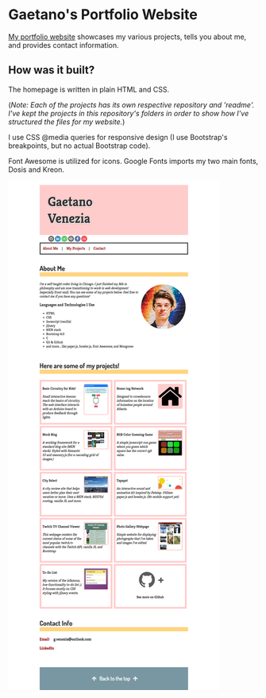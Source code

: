 # Gaetano's Portfolio Website

[My portfolio website](http://gvenezia.com/) showcases my various projects, tells you about me, and provides contact information.

## How was it built?
The homepage is written in plain HTML and CSS. 

(*Note: Each of the projects has its own respective repository and 'readme'. I've kept the projects in this repository's folders in order to show how I've structured the files for my website.*)

I use CSS @media queries for responsive design (I use Bootstrap's breakpoints, but no actual Bootstrap code).

Font Awesome is utilized for icons. Google Fonts imports my two main fonts, Dosis and Kreon.

![a screenshot of index.html](https://github.com/gvenezia/myWebsite/blob/master/images/home.png)
